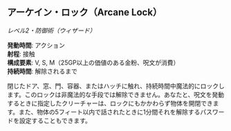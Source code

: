 ## アーケイン・ロック（Arcane Lock）
*レベル2・防御術（ウィザード）*

**発動時間**: アクション  
**射程**: 接触  
**構成要素**: V, S, M（25GP以上の価値のある金粉、呪文が消費）  
**持続時間**: 解除されるまで

閉じたドア、窓、門、容器、またはハッチに触れ、持続時間中魔法的にロックします。このロックは非魔法的な手段では解除できません。あなたと、呪文を発動するときに指定したクリーチャーは、ロックにもかかわらず物体を開閉できます。また、物体の5フィート以内で話されたときに1分間それを解除するパスワードを設定することもできます。